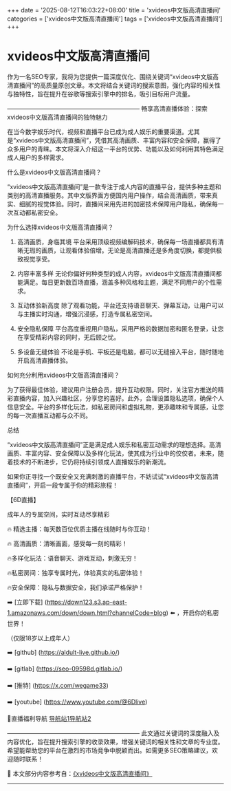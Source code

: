 +++
date = '2025-08-12T16:03:22+08:00'
title = 'xvideos中文版高清直播间'
categories = ['xvideos中文版高清直播间']
tags = ['xvideos中文版高清直播间']
+++

# xvideos中文版高清直播间

作为一名SEO专家，我将为您提供一篇深度优化、围绕关键词“xvideos中文版高清直播间”的高质量原创文章。本文将结合关键词的搜索意图，强化内容的相关性与独特性，旨在提升在谷歌等搜索引擎中的排名，吸引目标用户流量。

——————————————————————
畅享高清直播体验：探索xvideos中文版高清直播间的独特魅力

在当今数字娱乐时代，视频和直播平台已成为成人娱乐的重要渠道。尤其是“xvideos中文版高清直播间”，凭借其高清画质、丰富内容和安全保障，赢得了众多用户的青睐。本文将深入介绍这一平台的优势、功能以及如何利用其特色满足成人用户的多样需求。

什么是xvideos中文版高清直播间？

“xvideos中文版高清直播间”是一款专注于成人内容的直播平台，提供多种主题和类别的高清直播服务。其中文版界面方便国内用户操作，结合高清画质，带来真实、细腻的视觉体验。同时，直播间采用先进的加密技术保障用户隐私，确保每一次互动都私密安全。

为什么选择xvideos中文版高清直播间？

1. 高清画质，身临其境
平台采用顶级视频编解码技术，确保每一场直播都具有清晰无瑕的画质，让观看体验倍增。无论是高清直播还是多角度切换，都提供极致视觉享受。

2. 内容丰富多样
无论你偏好何种类型的成人内容，xvideos中文版高清直播间都能满足。每日更新数百场直播，涵盖多种风格和主题，满足不同用户的个性需求。

3. 互动体验新高度
除了观看功能，平台还支持语音聊天、弹幕互动，让用户可以与主播实时沟通，增强沉浸感，打造专属私密空间。

4. 安全隐私保障
平台高度重视用户隐私，采用严格的数据加密和匿名登录，让您在享受精彩内容的同时，无后顾之忧。

5. 多设备无缝体验
不论是手机、平板还是电脑，都可以无缝接入平台，随时随地开启高清直播体验。

如何充分利用xvideos中文版高清直播间？

为了获得最佳体验，建议用户注册会员，提升互动权限。同时，关注官方推送的精彩直播内容，加入兴趣社区，分享您的喜好。此外，合理设置隐私选项，确保个人信息安全。平台的多样化玩法，如私密房间和虚拟礼物，更添趣味和专属感，让您的每一次直播互动都与众不同。

总结

“xvideos中文版高清直播间”正是满足成人娱乐和私密互动需求的理想选择。高清画质、丰富内容、安全保障以及多样化玩法，使其成为行业中的佼佼者。未来，随着技术的不断进步，它仍将持续引领成人直播娱乐的新潮流。

如果你正寻找一个既安全又充满刺激的直播平台，不妨试试“xvideos中文版高清直播间”，开启一段专属于你的精彩旅程！

【6D直播】

成年人的专属空间，实时互动尽享精彩

🔥 精选主播：每天数百位优质主播在线随时与你互动！

🔥 高清画质：清晰画面，感受每一刻的精彩！

🔥多样化玩法：语音聊天、游戏互动，刺激无穷！

🔥私密房间：独享专属时光，体验真实的私密体验！

🔥安全保障：隐私与数据安全，我们承诺严格保护！

➡️ [立即下载] (https://down123.s3.ap-east-1.amazonaws.com/down/down.html?channelCode=blog) ⬅️ ，开启你的私密世界！

（仅限18岁以上成年人）

➡️ [github] (https://aldult-live.github.io/)

➡️ [gitlab] (https://seo-09598d.gitlab.io/)

➡️ [推特] (https://x.com/wegame33)

➡️ [youtube] (https://www.youtube.com/@6Dlive)

🔞直播福利导航   [导航站1](https://webstack-86085a.gitlab.io/)[导航站2](https://onlygit123-2.github.io/)

——————————————————————
此文通过关键词的深度融入及内容优化，旨在提升搜索引擎的收录效果，增强关键词的相关性和文章的专业度。希望能帮助您的平台在激烈的市场竞争中脱颖而出。如需更多SEO策略建议，欢迎随时联系！


📘 本文部分内容参考自：[《xvideos中文版高清直播间》](https://github.com/bantangzhibo66688/live)

---
